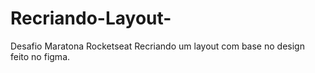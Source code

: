 # Recriando-Layout-
Desafio Maratona Rocketseat Recriando um layout com base no design feito no figma.
